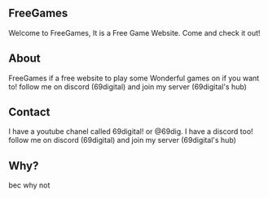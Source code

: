 ## FreeGames
Welcome to FreeGames, It is a Free Game Website. Come and check it out!

## About
FreeGames if a free website to play some Wonderful games on if you want to!
follow me on discord (69digital) and join my server (69digital's hub)

## Contact
I have a youtube chanel called 69digital! or @69dig.
I have a discord too! follow me on discord (69digital) and join my server (69digital's hub)

## Why?
bec why not
